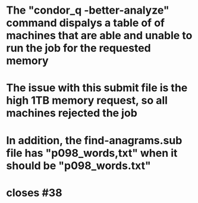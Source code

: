 # The "condor_q -better-analyze" command dispalys a table of of machines that are able and unable to run the job for the requested memory
# The issue with this submit file is the high 1TB memory request, so all machines rejected the job

# In addition, the find-anagrams.sub file has "p098_words,txt" when it should be "p098_words.txt"

# closes #38

